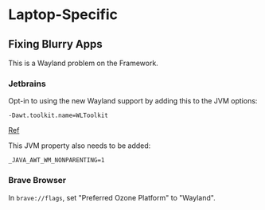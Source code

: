 # Laptop-Specific

## Fixing Blurry Apps

This is a Wayland problem on the Framework.

### Jetbrains

Opt-in to using the new Wayland support by adding this to the JVM options:

```
-Dawt.toolkit.name=WLToolkit
```

[Ref](https://blog.jetbrains.com/platform/2024/07/wayland-support-preview-in-2024-2/#how-to-opt-in)

This JVM property also needs to be added:

```
_JAVA_AWT_WM_NONPARENTING=1
```

### Brave Browser

In `brave://flags`, set "Preferred Ozone Platform" to "Wayland".

